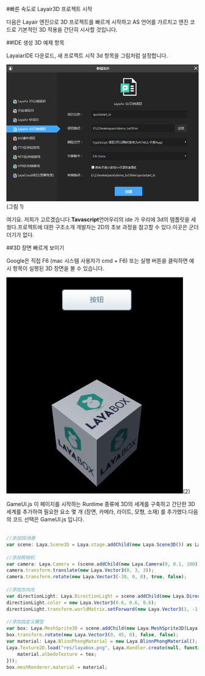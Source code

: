 #빠른 속도로 Layair3D 프로젝트 시작

다음은 Layair 엔진으로 3D 프로젝트를 빠르게 시작하고 AS 언어를 가르치고 엔진 코드로 기본적인 3D 적용을 간단히 시사할 것입니다.

##IDE 생성 3D 예제 항목

LayaiarIDE 다운로드, 새 프로젝트 시작 3d 항목을 그림처럼 설정합니다.

![图](img/1.png)(그림 1)

여기요. 저희가 고르겠습니다.**Tavascript**언어우리의 ide 가 우리에 3d의 템플릿을 세웠다.프로젝트에 대한 구조소개 개발자는 2D의 초보 과정을 참고할 수 있다.이곳은 군더더기가 없다.

##3D 장면 빠르게 보이기

Google은 직접 F6 (mac 시스템 사용자가 cmd + F6) 또는 실행 버튼을 클릭하면 예시 항목이 실행된 3D 장면을 볼 수 있습니다.

![图](img/2.png)(2)

GameUI.js 이 페이지를 시작하는 Runtime 종류에 3D의 세계를 구축하고 간단한 3D 세계를 추가하여 필요한 요소 몇 개 (장면, 카메라, 라이트, 모형, 소재) 를 추가했다.다음의 코드 선택은 GameUI.js 입니다.


```typescript

//添加3D场景
var scene: Laya.Scene3D = Laya.stage.addChild(new Laya.Scene3D()) as Laya.Scene3D;

//添加照相机
var camera: Laya.Camera = (scene.addChild(new Laya.Camera(0, 0.1, 100))) as Laya.Camera;
camera.transform.translate(new Laya.Vector3(0, 3, 3));
camera.transform.rotate(new Laya.Vector3(-30, 0, 0), true, false);

//添加方向光
var directionLight: Laya.DirectionLight = scene.addChild(new Laya.DirectionLight()) as Laya.DirectionLight;
directionLight.color = new Laya.Vector3(0.6, 0.6, 0.6);
directionLight.transform.worldMatrix.setForward(new Laya.Vector3(1, -1, 0));

//添加自定义模型
var box: Laya.MeshSprite3D = scene.addChild(new Laya.MeshSprite3D(Laya.PrimitiveMesh.createBox(1, 1, 1))) as Laya.MeshSprite3D;
box.transform.rotate(new Laya.Vector3(0, 45, 0), false, false);
var material: Laya.BlinnPhongMaterial = new Laya.BlinnPhongMaterial();
Laya.Texture2D.load("res/layabox.png", Laya.Handler.create(null, function(tex:Laya.Texture2D) {
    material.albedoTexture = tex;
}));
box.meshRenderer.material = material;
```


##### 	